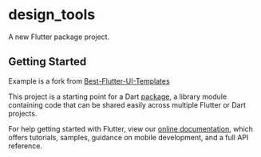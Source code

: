 # design_tools

A new Flutter package project.

## Getting Started
Example is a fork from [Best-Flutter-UI-Templates](https://github.com/mitesh77/Best-Flutter-UI-Templates)

This project is a starting point for a Dart
[package](https://flutter.dev/developing-packages/),
a library module containing code that can be shared easily across
multiple Flutter or Dart projects.

For help getting started with Flutter, view our
[online documentation](https://flutter.dev/docs), which offers tutorials,
samples, guidance on mobile development, and a full API reference.

